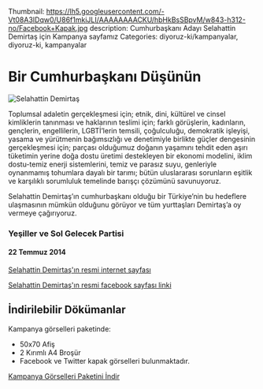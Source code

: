 Thumbnail: https://lh5.googleusercontent.com/-Vt08A3IDqw0/U86f1mkiJLI/AAAAAAAACKU/hbHkBsSBpvM/w843-h312-no/Facebook+Kapak.jpg
description: Cumhurbaşkanı Adayı Selahattin Demirtaş için Kampanya sayfamız
Categories: diyoruz-ki/kampanyalar, diyoruz-ki, kampanyalar


# Bir Cumhurbaşkanı Düşünün
![Selahattin Demirtaş](https://lh5.googleusercontent.com/-Vt08A3IDqw0/U86f1mkiJLI/AAAAAAAACKU/hbHkBsSBpvM/w843-h312-no/Facebook+Kapak.jpg)

Toplumsal adaletin gerçekleşmesi için; etnik, dini, kültürel ve cinsel kimliklerin tanınması ve haklarının teslimi için; farklı görüşlerin, kadınların, gençlerin, engellilerin, LGBTİ’lerin temsili, çoğulculuğu, demokratik işleyişi, yasama ve yürütmenin bağımsızlığı ve denetimiyle birlikte güçler dengesinin gerçekleşmesi için; parçası olduğumuz doğanın yaşamını tehdit eden aşırı tüketimin yerine doğa dostu üretimi destekleyen bir ekonomi modelini, iklim dostu-temiz enerji sistemlerini, temiz ve parasız suyu, genleriyle oynanmamış tohumlara dayalı bir tarımı; bütün uluslararası sorunların eşitlik ve karşılıklı sorumluluk temelinde barışçı çözümünü savunuyoruz. 


Selahattin Demirtaş’ın cumhurbaşkanı olduğu bir Türkiye’nin bu hedeflere ulaşmasının mümkün olduğunu görüyor ve tüm yurttaşları Demirtaş’a oy vermeye çağırıyoruz.

### Yeşiller ve Sol Gelecek Partisi

#### 22 Temmuz 2014

[Selahattin Demirtaş'ın resmi internet sayfası](http://selahattindemirtas.net/)

[Selahattin Demirtaş'ın resmi facebook sayfası linki](https://www.facebook.com/HDPdemirtas?fref=ts)

## İndirilebilir Dökümanlar

Kampanya görselleri paketinde:

- 50x70 Afiş
- 2 Kırımlı A4 Broşür
- Facebook ve Twitter kapak görselleri bulunmaktadır.

[   Kampanya Görselleri Paketini İndir](https://docs.google.com/uc?export=download&id=0B88KkSwAkgG1djFkTlFfbFp0R0k "İndir")

